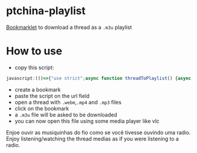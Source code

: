 # ptchina-playlist

[Bookmarklet](https://en.wikipedia.org/wiki/Bookmarklet) to download a thread as a `.m3u` playlist 

# How to use

- copy this script:
```javascript
javascript:(()=>{"use strict";async function threadToPlaylist() {async function getThread() {let link = window.location.href;link = link.replace(".html", ".json");return await fetch(link).then(async (res) => {const fio = await res.json();return fio;});}async function getMedia(thread) {const fileTypes = [".mp4", ".mp3", ".webm"];const files = [];thread.files?.forEach((f) => {if (fileTypes.includes(f.extension)) {files.push(f);}});for (let i = 0; i < thread.replies.length; i++) {const element = thread.replies[i].files;element?.forEach((f) => {if (fileTypes.includes(f.extension)) {files.push(f);}});}return files;}function createPlaylist(medias) {const lines = [];lines.push("#EXTM3U");for (let i = 0; i < medias.length; i++) {const media = medias[i];lines.push(`#EXTINF:${media.duration}, ${media.originalFilename}`);lines.push(`${location.origin}/file/${media.filename}`);}let playlist = lines.join("\n");return playlist;}function downloadPlaylist(filename, playlist) {const blob = new Blob([playlist], { type: "application/mpegurl" });const url = window.URL.createObjectURL(blob);const a = document.createElement('a');a.href = url;a.target = "_blank";a.download = filename;a.style.display = "none";document.body.appendChild(a);a.click();document.body.removeChild(a);}const thread = await getThread();const files = await getMedia(thread);const playlist = await createPlaylist(files);downloadPlaylist(`${thread.board}-${thread.postId}.m3u`, playlist);}threadToPlaylist();})();
```  

- create a bookmark
- paste the script on the url field
- open a thread with `.webm`,`.mp4` and `.mp3` files
- click on the bookmark
- a `.m3u` file will be asked to be downloaded
- you can now open this file using some media player like vlc

Enjoe ouvir as musiquinhas do fio como se você tivesse ouvindo uma radio.  
Enjoy listening/watching the thread medias as if you were listening to a radio. 